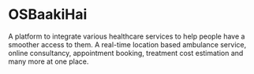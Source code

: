 # OSBaakiHai
A platform to integrate various healthcare services to help people have a smoother access to them. A real-time location based ambulance service, online consultancy, appointment booking, treatment cost estimation and many more at one place.

